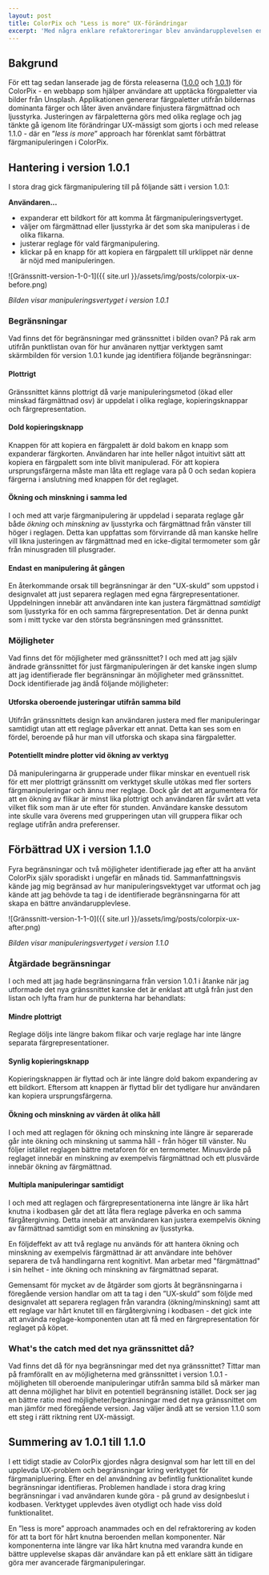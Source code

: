 ```yaml
---
layout: post
title: ColorPix och "Less is more" UX-förändringar
excerpt: 'Med några enklare refaktoreringar blev användarupplevelsen enklare men låter samtidigt användaren göra mer.'
---
```


## Bakgrund
För ett tag sedan lanserade jag de första releaserna ([1.0.0](https://github.com/danielv14/ColorPix/releases/tag/v1.0.0) och [1.0.1](https://github.com/danielv14/ColorPix/releases/tag/v.1.0.1)) för ColorPix - en webbapp som hjälper användare att upptäcka förgpaletter via bilder från Unsplash. Applikationen genererar färgpaletter utifrån bildernas dominanta färger och låter även användare finjustera färgmättnad och ljusstyrka. 
Justeringen av färpaletterna görs med olika reglage och jag tänkte gå igenom lite förändringar UX-mässigt som gjorts i och med release 1.1.0 - där en ”_less is more_” approach har förenklat samt förbättrat färgmanipuleringen i ColorPix.

## Hantering i version 1.0.1
I stora drag gick färgmanipulering till på följande sätt i version 1.0.1:

**Användaren...**

* expanderar ett bildkort för att komma åt färgmanipuleringsvertyget.
* väljer om färgmättnad eller ljusstyrka är det som ska manipuleras i de olika flikarna.
* justerar reglage för vald färgmanipulering.
* klickar på en knapp för att kopiera en färgpalett till urklippet när denne är nöjd med manipuleringen.

![Gränssnitt-version-1-0-1]({{ site.url }}/assets/img/posts/colorpix-ux-before.png)

*Bilden visar manipuleringsvertyget i version 1.0.1*

### Begränsningar
Vad finns det för begränsningar med gränssnittet i bilden ovan? På rak arm utifrån punktlistan ovan för hur använaren nyttjar verktygen samt skärmbilden för version 1.0.1 kunde jag identifiera följande begränsningar:

#### Plottrigt
Gränssnittet känns plottrigt då varje manipuleringsmetod (ökad eller minskad färgmättnad osv) är uppdelat i olika reglage, kopieringsknappar och färgrepresentation. 

#### Dold kopieringsknapp
Knappen för att kopiera en färgpalett är dold bakom en knapp som expanderar färgkorten. Användaren har inte heller något intuitivt sätt att kopiera en färgpalett som inte blivit manipulerad. För att kopiera ursprungsfärgerna måste man låta ett reglage vara på 0 och sedan kopiera färgerna i anslutning med knappen för det reglaget.

#### Ökning och minskning i samma led
I och med att varje färgmanipulering är uppdelad i separata reglage går både _ökning_ och _minskning_ av ljusstyrka och färgmättnad från vänster till höger i reglagen. Detta kan uppfattas som förvirrande då man kanske hellre vill likna justeringen av färgmättnad med en icke-digital termometer som går från minusgraden till plusgrader. 

#### Endast en manipulering åt gången
En återkommande orsak till begränsningar är den ”UX-skuld” som uppstod i designvalet att just separera reglagen med egna färgrepresentationer. Uppdelningen innebär att användaren inte kan justera färgmättnad _samtidigt_ som ljusstyrka för en och samma färgrepresentation.  Det är denna punkt som i mitt tycke var den största begränsningen med gränssnittet.

### Möjligheter
Vad finns det för möjligheter med gränssnittet? I och med att jag själv ändrade gränssnittet för just färgmanipuleringen är det kanske ingen slump att jag identifierade fler begränsningar än möjligheter med gränssnittet. Dock  identifierade jag ändå följande möjligheter: 

#### Utforska oberoende justeringar utifrån samma bild
Utifrån gränssnittets design kan användaren justera med fler manipuleringar samtidigt utan att ett reglage påverkar ett annat. Detta kan ses som en fördel, beroende på hur man vill utforska och skapa sina färgpaletter. 

#### Potentiellt mindre plotter vid ökning av verktyg
Då manipuleringarna är grupperade under flikar minskar en eventuell risk för ett mer plottrigt gränssnitt om verktyget skulle utökas med fler sorters färgmanipuleringar och ännu mer reglage. Dock går det att argumentera för att en ökning av flikar är minst lika plottrigt och användaren får svårt att veta vilket flik som man är ute efter för stunden. Användare kanske dessutom inte skulle vara överens med grupperingen utan vill gruppera flikar och reglage utifrån andra preferenser. 

## Förbättrad UX i version 1.1.0
Fyra begränsningar och två möjligheter identifierade jag efter att ha använt ColorPix själv sporadiskt i ungefär en månads tid. Sammanfattningsvis kände jag mig begränsad av hur manipuleringsvektyget var utformat och jag kände att jag behövde ta tag i de identifierade begränsningarna för att skapa en bättre användarupplevlese. 

![Gränssnitt-version-1-1-0]({{ site.url }}/assets/img/posts/colorpix-ux-after.png)

*Bilden visar manipuleringsvertyget i version 1.1.0*

### Åtgärdade begränsningar
I och med att jag hade begränsningarna från version 1.0.1 i åtanke när jag utformade det nya gränssnittet kanske det är enklast att utgå från just den listan och lyfta fram hur de punkterna har behandlats:

#### Mindre plottrigt
Reglage döljs inte längre bakom flikar och varje reglage har inte längre separata färgrepresentationer.

#### Synlig kopieringsknapp
Kopieringsknappen är flyttad och är inte längre dold bakom expandering av ett bildkort. Eftersom att knappen är flyttad blir det tydligare hur användaren kan kopiera ursprungsfärgerna.

#### Ökning och minskning av värden åt olika håll
I och med att reglagen för ökning och minskning inte längre är separerade går inte ökning och minskning ut samma håll - från höger till vänster. Nu följer istället reglagen bättre metaforen för en termometer. Minusvärde på reglaget innebär en minskning av exempelvis färgmättnad och ett plusvärde innebär ökning av färgmättnad.

#### Multipla manipuleringar samtidigt
I och med att reglagen och färgrepresentationerna inte längre är lika hårt knutna i kodbasen går det att låta flera reglage påverka en och samma färgåtergivning. Detta innebär att användaren kan justera exempelvis ökning av färmättnad samtidigt som en minskning av ljusstyrka. 

En följdeffekt av att två reglage nu används för att hantera ökning och minskning av exempelvis färgmättnad är att användare inte behöver separera de två handlingarna rent kognitivt. Man arbetar med "färgmättnad" i sin helhet - inte ökning och minskning av färgmättnad separat.

Gemensamt för mycket av de åtgärder som gjorts åt begränsningarna i föregående version handlar om att ta tag i den ”UX-skuld” som följde med designvalet att separera reglagen från varandra (ökning/minskning) samt att ett reglage var hårt knutet till en färgåtergivning i kodbasen - det gick inte att använda reglage-komponenten utan att få med en färgrepresentation för reglaget på köpet.

### What's the catch med det nya gränssnittet då?
Vad finns det då för nya begränsningar med det nya gränssnittet? Tittar man på framförallt en av möjligheterna med gränssnittet i version 1.0.1 -  möjligheten till oberoende manipuleringar utifrån samma bild så märker man att denna möjlighet har blivit en potentiell begränsning istället. Dock ser jag en bättre ratio med möjligheter/begränsningar med det nya gränssnittet om man jämför med föregående version. Jag väljer ändå att se version 1.1.0 som ett steg i rätt riktning rent UX-mässigt. 

## Summering av 1.0.1 till 1.1.0
I ett tidigt stadie av ColorPix gjordes några designval som har lett till en del upplevda UX-problem och begränsningar kring verktyget för färgmanipluering. Efter en del användning av befintlig funktionalitet kunde begränsningar identifieras. Problemen handlade i stora drag kring begränsningar i vad användaren kunde göra - på grund av designbeslut i kodbasen. Verktyget upplevdes även otydligt och hade viss dold funktionalitet.

En ”less is more” approach anammades och en del refraktorering av koden för att ta bort för hårt knutna beroenden mellan komponenter. När komponenterna inte längre var lika hårt knutna med varandra kunde en bättre upplevelse skapas där användare kan på ett enklare sätt än tidigare göra mer avancerade färgmanipuleringar. 

